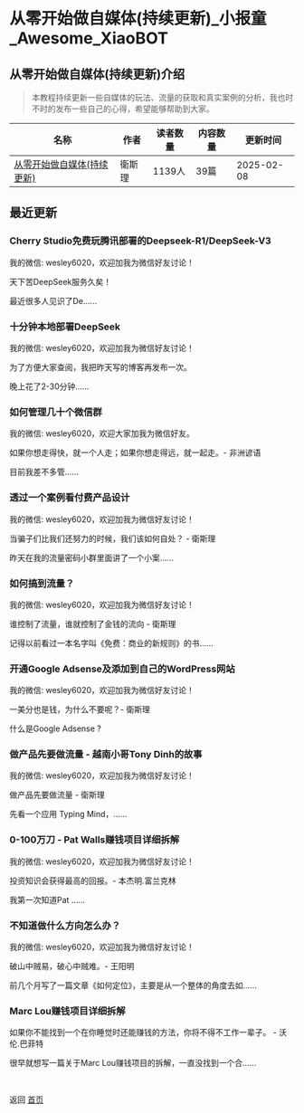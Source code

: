 # 从零开始做自媒体(持续更新)_小报童_Awesome_XiaoBOT

## 从零开始做自媒体(持续更新)介绍
> 本教程持续更新一些自媒体的玩法、流量的获取和真实案例的分析，我也时不时的发布一些自己的心得，希望能够帮助到大家。  
  


|名称|作者|读者数量|内容数量|更新时间|
|---|---|---|---|---|
|[从零开始做自媒体(持续更新)](https://xiaobot.net/p/zero2one?refer=0b133df9-27dc-423b-8101-639049001c13)|衛斯理|1139人|39篇|2025-02-08|

## 最近更新
### Cherry Studio免费玩腾讯部署的Deepseek-R1/DeepSeek-V3

我的微信: wesley6020，欢迎加我为微信好友讨论！

天下苦DeepSeek服务久矣！

最近很多人见识了De......

### 十分钟本地部署DeepSeek

我的微信: wesley6020，欢迎加我为微信好友讨论！

为了方便大家查阅，我把昨天写的博客再发布一次。

晚上花了2-30分钟......

### 如何管理几十个微信群

我的微信: wesley6020，欢迎大家加我为微信好友。

如果你想走得快，就一个人走；如果你想走得远，就一起走。- 非洲谚语

目前我差不多管......

### 透过一个案例看付费产品设计

我的微信: wesley6020，欢迎加我为微信好友讨论！

当骗子们比我们还努力的时候，我们该如何自处？ - 衛斯理

昨天在我的流量密码小群里面讲了一个小案......

### 如何搞到流量？

我的微信: wesley6020，欢迎加我为微信好友讨论！

谁控制了流量，谁就控制了金钱的流向 - 衛斯理

记得以前看过一本名字叫《免费：商业的新规则》的书......

### 开通Google Adsense及添加到自己的WordPress网站

我的微信: wesley6020，欢迎加我为微信好友讨论！

一美分也是钱，为什么不要呢？- 衛斯理

什么是Google Adsense ?

### 做产品先要做流量 - 越南小哥Tony Dinh的故事

我的微信: wesley6020，欢迎加我为微信好友讨论！

做产品先要做流量 - 衛斯理

先看一个应用 Typing Mind，......

### 0-100万刀 - Pat Walls赚钱项目详细拆解

我的微信: wesley6020，欢迎加我为微信好友讨论！

投资知识会获得最高的回报。- 本杰明.富兰克林

我第一次知道Pat ......

### 不知道做什么方向怎么办？

我的微信: wesley6020，欢迎加我为微信好友讨论！

破山中贼易，破心中贼难。- 王阳明

前几个月写了一篇文章《如何定位》，主要是从一个整体的角度去如......

### Marc Lou赚钱项目详细拆解

如果你不能找到一个在你睡觉时还能赚钱的方法，你将不得不工作一辈子。 - 沃伦.巴菲特

很早就想写一篇关于Marc Lou赚钱项目的拆解，一直没找到一个合......


<a href="https://github.com/Reno9527/awesome-xiaobot" style="color: white; text-decoration: none;">awesome-xiaobot</a>

返回 [首页](../README.md)
